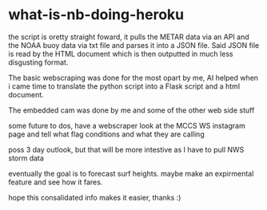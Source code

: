 # what-is-nb-doing-heroku
the script is oretty straight foward, it pulls the METAR data via an API and the NOAA buoy data via txt file and parses it into a JSON file.
Said JSON file is read by the HTML document which is then outputted in much less disgusting format.

The basic webscraping was done for the most opart by me, AI helped when i came time to translate the python script into a Flask script and a html document.

The embedded cam was done by me and some of the other web side stuff

some future to dos, have a webscraper look at the MCCS WS instagram page and tell what flag conditions and what they are calling

poss 3 day outlook, but that will be more intestive as I have to pull NWS storm data

eventually the goal is to forecast surf heights. maybe make an expirmental feature and see how it fares.

hope this consalidated info makes it easier, thanks :)
